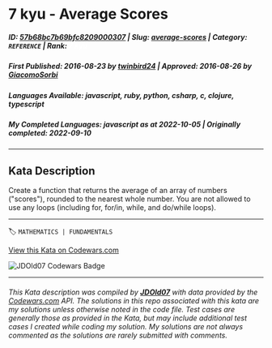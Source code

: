 # 7 kyu - Average Scores

##### **ID**: [57b68bc7b69bfc8209000307](https://www.codewars.com/kata/57b68bc7b69bfc8209000307) | **Slug**: [average-scores](https://www.codewars.com/kata/57b68bc7b69bfc8209000307) | **Category**: `REFERENCE` | **Rank**: <span style="color:white">7 kyu</span>

##### **First Published**: 2016-08-23 ***by*** [twinbird24](https://www.codewars.com/users/twinbird24) | **Approved**: 2016-08-26 ***by*** [GiacomoSorbi](https://www.codewars.com/users/GiacomoSorbi)

##### **Languages Available**: javascript, ruby, python, csharp, c, clojure, typescript

##### **My Completed Languages**: javascript ***as at*** 2022-10-05 | **Originally completed**: 2022-09-10

---

## Kata Description


Create a function that returns the average of an array of numbers ("scores"), rounded to the nearest whole number. You are not allowed to use any loops (including for, for/in, while, and do/while loops).

---


🏷 `MATHEMATICS | FUNDAMENTALS`


[View this Kata on Codewars.com](https://www.codewars.com/kata/57b68bc7b69bfc8209000307)

![](https://www.codewars.com/users/jdold07/badges/large "JDOld07 Codewars Badge")

---

###### *This Kata description was compiled by [**JDOld07**](https://tpstech.dev) with data provided by the [Codewars.com](https://www.codewars.com) API.  The solutions in this repo associated with this kata are my solutions unless otherwise noted in the code file.  Test cases are generally those as provided in the Kata, but may include additional test cases I created while coding my solution.  My solutions are not always commented as the solutions are rarely submitted with comments.*
